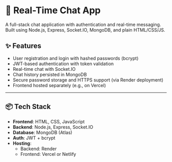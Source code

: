 # 🔐 Real-Time Chat App

A full-stack chat application with authentication and real-time messaging. Built using Node.js, Express, Socket.IO, MongoDB, and plain HTML/CSS/JS.

## ✨ Features

- User registration and login with hashed passwords (bcrypt)
- JWT-based authentication with token validation
- Real-time chat with Socket.IO
- Chat history persisted in MongoDB
- Secure password storage and HTTPS support (via Render deployment)
- Frontend hosted separately (e.g., on Vercel)

---

## 📦 Tech Stack

- **Frontend**: HTML, CSS, JavaScript
- **Backend**: Node.js, Express, Socket.IO
- **Database**: MongoDB (Atlas)
- **Auth**: JWT + bcrypt
- **Hosting**:
  - Backend: Render
  - Frontend: Vercel or Netlify
